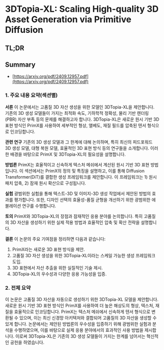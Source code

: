 # 3DTopia-XL: Scaling High-quality 3D Asset Generation via Primitive Diffusion
## TL;DR
## Summary
- [https://arxiv.org/pdf/2409.12957.pdf](https://arxiv.org/pdf/2409.12957.pdf)

### 1. 주요 내용 요약(섹션별)

**서론**
이 논문에서는 고품질 3D 자산 생성을 위한 모델인 3DTopia-XL을 제안합니다. 기존의 3D 생성 모델들이 가지는 최적화 속도, 기하학적 정확성, 물리 기반 렌더링(PBR) 자산 부족 등의 문제를 해결하고자 합니다. 3DTopia-XL은 새로운 원시 기반 3D 표현 방식인 PrimX를 사용하여 세부적인 형상, 앨베도, 재질 필드를 압축된 텐서 형식으로 인코딩합니다.

**관련 연구**
기존의 3D 생성 모델과 그 한계에 대해 논의하며, 특히 최신의 피드포워드 3D 생성 모델, 대형 복원 모델, 효율적인 3D 표현 방식 등의 연구들을 소개합니다. 이러한 배경을 바탕으로 PrimX 및 3DTopia-XL의 필요성을 설명합니다.

**방법론**
 PrimX는 효율적이고 신속하게 텍스처 메쉬에서 계산된 원시 기반 3D 표현 방법입니다. 이 섹션에서는 PrimX의 정의 및 특징을 설명하고, 이를 통해 Diffusion Transformer(DiT)를 결합한 생성 프레임워크를 제안합니다. 이 프레임워크는 1) 원시 패치 압축, 2) 잠재 원시 확산으로 구성됩니다.

**실험**
광범위한 실험을 통해 텍스트-3D 및 이미지-3D 생성 작업에서 제안된 방법의 효과를 평가합니다. 또한, 디자인 선택의 효율성-품질 균형을 개선하기 위한 광범위한 에블레이션 연구를 수행합니다.

**토의**
PrimX와 3DTopia-XL의 장점과 잠재적인 응용 분야를 논의합니다. 특히 고품질의 3D 자산을 생성하기 위한 실제 적용 방법과 효율적인 압축 및 확산 전략을 설명합니다.

**결론**
이 논문의 주요 기여점을 정리하면 다음과 같습니다:
1) PrimX라는 새로운 3D 표현 방식을 제안.
2) 고품질 3D 자산 생성을 위한 3DTopia-XL이라는 스케일 가능한 생성 프레임워크 도입.
3) 3D 표현에서 자산 추출을 위한 실질적인 기술 제시.
4) 3DTopia-XL의 우수성과 다양한 응용 가능성을 입증.

### 2. 전체 요약
이 논문은 고품질 3D 자산을 자동으로 생성하기 위한 3DTopia-XL 모델을 제안합니다. 새로운 원시 기반 3D 표현 방식인 PrimX를 사용하여 더 높은 해상도의 형상, 텍스처, 재질을 효율적으로 인코딩합니다. PrimX는 텍스처 메쉬에서 신속하게 텐서 형식으로 변환될 수 있으며, 이는 최신 신경망 아키텍처와 결합되어 고품질의 3D 자산을 생성할 수 있게 합니다. 논문에서는 제안된 방법론의 우수성을 입증하기 위해 광범위한 실험과 분석을 수행하였으며, 이를 바탕으로 실제 응용 분야에서의 효과적인 사용 방법을 제시합니다. 이로써 3DTopia-XL은 기존의 3D 생성 모델들이 가지는 한계를 넘어서는 혁신적인 공헌을 하였습니다.
